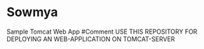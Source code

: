 # Sowmya
Sample Tomcat Web App
#Comment
USE THIS REPOSITORY FOR DEPLOYING AN WEB-APPLICATION ON TOMCAT-SERVER

